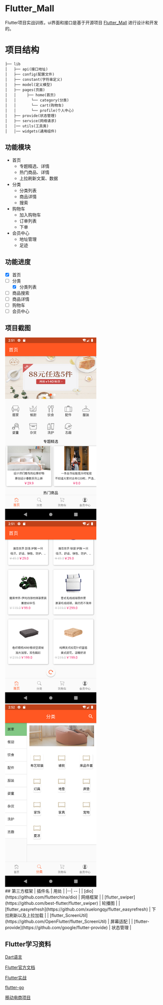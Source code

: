 # Flutter_Mall

Flutter项目实战训练，ui界面和接口是基于开源项目 [Flutter_Mall](https://github.com/youxinLu/flutter_mall) 进行设计和开发的。

# 项目结构
```shell
├── lib
│   ├── api(接口地址)
│   ├── config(配置文件)
│   ├── constant(字符串定义)
│   ├── model(定义模型)
│   ├── pages(页面)
│   │	  ├── home(首页) 
│   │		└── category(分类) 
│   │		└── cart(购物车)
│   │		└── profile(个人中心)
│   ├── provide(状态管理)
│   ├── service(网络请求)
│   │── utils(工具类)
│   │── widgets(通用组件)
```

## 功能模块
- 首页
  - 专题精选、详情
  - 热门商品、详情
  - 上拉刷新文案、数据
- 分类
  - 分类列表
  - 商品详情
  - 搜索
- 购物车
  - 加入购物车
  - 订单列表
  - 下单
- 会员中心
  - 地址管理
  - 足迹

## 功能进度
- [x] 首页
- [ ] 分类
  - [x] 分类列表
- [ ] 商品搜索
- [ ] 商品详情
- [ ] 购物车
- [ ] 会员中心

## 项目截图
<div>
  <img src="https://raw.githubusercontent.com/guixianleng/images-store/master/images/flutter_page1.png" width="300"/>
  <img src="https://raw.githubusercontent.com/guixianleng/images-store/master/images/flutter_page2.png" width="300"/>
  <img src="https://raw.githubusercontent.com/guixianleng/images-store/master/images/flutter_page3.png" width="300"/>
</div>
## 第三方框架
| 插件名 | 用处 |
|--| -- |
| [dio](https://github.com/flutterchina/dio) | 网络框架 |
| [flutter_swiper](https://github.com/best-flutter/flutter_swiper) | 轮播图 |
| [flutter_easyrefresh](https://github.com/xuelongqy/flutter_easyrefresh) | 下拉刷新以及上拉加载 |
| [flutter_ScreenUtil](https://github.com/OpenFlutter/flutter_ScreenUtil) | 屏幕适配 |
| [flutter-provide](https://github.com/google/flutter-provide) | 状态管理 |

## Flutter学习资料

[Dart语言](https://dart.dev/)

[Flutter官方文档](https://flutter.dev/docs)

[Flutter实战](https://book.flutterchina.club/)

[flutter-go](https://github.com/alibaba/flutter-go)

[移动电商项目](https://jspang.com/detailed?id=53)
